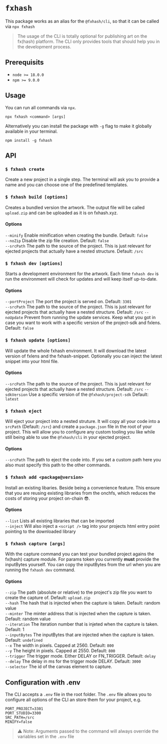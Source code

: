 # `fxhash`

This package works as an alias for the `@fxhash/cli`, so that it can be called via `npx fxhash`

> The usage of the CLI is totally optional for publishing art on the fx(hash) platform.
> The CLI only provides tools that should help you in the development process.

## Prerequisits

- `node >= 18.0.0`
- `npm >= 9.0.0`

## Usage

You can run all commands via `npx`.

```
npx fxhash <command> [args]
```

Alternatively you can install the package with `-g` flag to make it globally available in your terminal.

```
npm install -g fxhash
```

## API

### `$ fxhash create`

Create a new project in a single step. The terminal will ask you to provide a name and you can choose one of the predefined templates.

### `$ fxhash build [options]`

Creates a bundled version the artwork. The output file will be called `upload.zip` and can be uploaded as it is on fxhash.xyz.

#### Options

`--minify` Enable minification when creating the bundle. Default: `false`  
`--noZip` Disable the zip file creation. Default: `false`  
`--srcPath` The path to the source of the project. This is just relevant for ejected projects that actually have a nested structure. Default: `/src`

### `$ fxhash dev [options]`

Starts a development environment for the artwork. Each time `fxhash dev` is run the environment will check for updates and will keep itself up-to-date.

#### Options

`--portProject` The port the project is served on. Default: `3301`  
`--srcPath` The path to the source of the project. This is just relevant for ejected projects that actually have a nested structure. Default: `/src`
`--noUpdate` Prevent from running the update services. Keep what you got in case you want to work with a specific version of the project-sdk and fxlens. Default: `false`

### `$ fxhash update [options]`

Will update the whole fxhash environment. It will download the latest version of fxlens and the fxhash-snippet. Optionally you can inject the latest snippet into your html file.

#### Options

`--srcPath` The path to the source of the project. This is just relevant for ejected projects that actually have a nested structure. Default: `/src`
`--sdkVersion` Use a specific version of the `@fxhash/project-sdk` Default: `latest`

### `$ fxhash eject`

Will eject your project into a nested struture. It will copy all your code into a `srcPath` (Default: `/src`) and create a `package.json` file in the root of your project. This will allow you to configure any custom tooling you like while still being able to use the `@fxhash/cli` in your ejected project.

#### Options

`--srcPath` The path to eject the code into. If you set a custom path here you also must specify this path to the other commands.

### `$ fxhash add <package@version>`

Install an existing libaries. Beside being a convenience feature. This ensure that you are reusing existing libraries from the onchfs, which reduces the costs of storing your project on-chain 😎.

#### Options

`--list` Lists all existing libraries that can be imported  
`--inject` Will also inject a `<script />` tag into your projects html entry point pointing to the downloaded library

### `$ fxhash capture [args]`

With the capture command you can test your bundled project agains the fx(hash) capture module. For params token you currently **must** provide the inputBytes yourself. You can copy the inputBytes from the url when you are running the `fxhash dev` command.

#### Options

`--zip` The path (absolute or relative) to the project's zip file you want to create the capture of. Default: `upload.zip`  
`--hash` The hash that is injected when the capture is taken. Default: random value  
`--minter` The minter address that is injected when the capture is taken. Default: random value  
`--iteration` The iteration number that is injeted when the capture is taken. Default: 1  
`--inputBytes` The inputBytes that are injected when the capture is taken. Default: `undefined`  
`--x` The width in pixels. Capped at 2560. Default: `800`  
`--y` The height in pixels. Capped at 2550. Default: `800`  
`--trigger` The trigger mode. Either DELAY or FN_TRIGGER. Default: `delay`  
`--delay` The delay in ms for the trigger mode DELAY. Default: `3000`  
`--selector` The id of the canvas element to capture.

## Configuration with .env

The CLI accepts a `.env` file in the root folder. The `.env` file allows you to configure all options of the CLI an store them for your project, e.g.

```
PORT_PROJECT=3301
PORT_STUDIO=3300
SRC_PATH=/src
MINIFY=false
```

> ⚠️ Note: Arguments passed to the command will always override the variables set in the `.env` file

